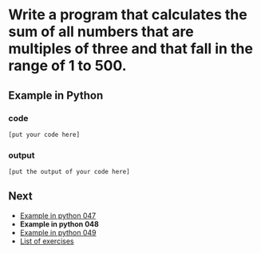 # Write a program that calculates the sum of all numbers that are multiples of three and that fall in the range of 1 to 500.

## Example in Python

### code

``` python
[put your code here]
```

### output

```
[put the output of your code here]
```

## Next

- [Example in python 047](../../047/python)
- **Example in python 048**
- [Example in python 049](../../049/python)
- [List of exercises](../..)

